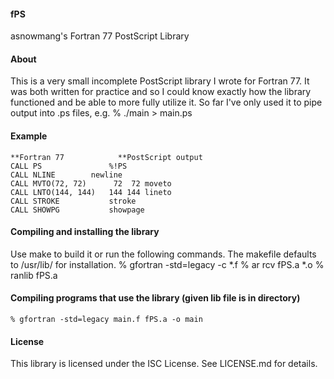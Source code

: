 #### fPS
asnowmang's Fortran 77 PostScript Library

#### About
This is a very small incomplete PostScript library I wrote for Fortran 77. It
was both written for practice and so I could know exactly how the library
functioned and be able to more fully utilize it. So far I've only used it to 
pipe output into .ps files, e.g.
% ./main > main.ps

#### Example
    **Fortran 77            **PostScript output
    CALL PS               %!PS
    CALL NLINE	      newline
    CALL MVTO(72, 72)      72  72 moveto
    CALL LNTO(144, 144)   144 144 lineto
    CALL STROKE           stroke
    CALL SHOWPG           showpage

#### Compiling and installing the library
Use make to build it or run the following commands. The makefile defaults 
to /usr/lib/ for installation.
    % gfortran -std=legacy -c *.f
    % ar rcv fPS.a *.o
    % ranlib fPS.a

#### Compiling programs that use the library (given lib file is in directory)
    % gfortran -std=legacy main.f fPS.a -o main

#### License
This library is licensed under the ISC License. See LICENSE.md for details.
